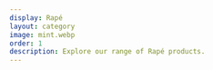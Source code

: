 ```yaml
---
display: Rapé
layout: category
image: mint.webp
order: 1
description: Explore our range of Rapé products.
---
```


